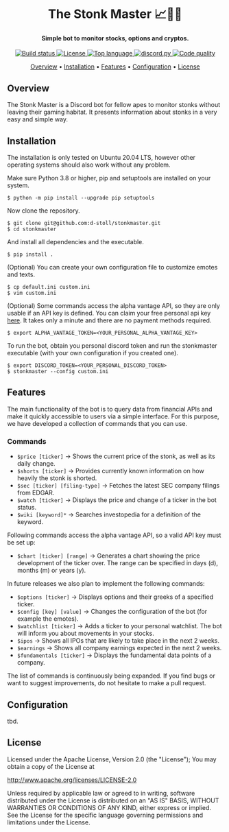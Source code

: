 <h1 align="center">
  <br>
  The Stonk Master 📈💎🙌
  <br>
</h1>

<h4 align="center">Simple bot to monitor stocks, options and cryptos.</h4>

<p align="center">
  <a href="https://github.com/d-stoll/stonkmaster/actions/workflows/build.yml/badge.svg">
    <img src="https://github.com/d-stoll/stonkmaster/actions/workflows/build.yml/badge.svg" alt="Build status">
  </a>
  <a href="https://img.shields.io/github/license/d-stoll/stonkmaster">
    <img src="https://img.shields.io/github/license/d-stoll/stonkmaster" alt="License">
  </a>
  <a href="https://img.shields.io/github/languages/top/d-stoll/stonkmaster">
    <img src="https://img.shields.io/github/languages/top/d-stoll/stonkmaster" alt="Top language">
  </a>
  <a href="https://github.com/Rapptz/discord.py/">
    <img src="https://img.shields.io/badge/discord-py-blue.svg" alt="discord.py">
  </a>
  <a href="https://img.shields.io/badge/code%20quality-excellent-brightgreen">
    <img src="https://img.shields.io/badge/code%20quality-excellent-brightgreen" alt="Code quality">
  </a>
</p>

<p align="center">
  <a href="#overview">Overview</a>
  •
  <a href="#installation">Installation</a>
  •
  <a href="#features">Features</a>
  •
  <a href="#configuration">Configuration</a>
  •
  <a href="#license">License</a>
</p>

## Overview

The Stonk Master is a Discord bot for fellow apes to monitor stonks without leaving their gaming habitat. It presents information about stonks in a very easy and simple way.

## Installation

The installation is only tested on Ubuntu 20.04 LTS, however other operating systems should also work without any problem.

Make sure Python 3.8 or higher, pip and setuptools are installed on your system.

```{bash}
$ python -m pip install --upgrade pip setuptools
```

Now clone the repository.

```{bash}
$ git clone git@github.com:d-stoll/stonkmaster.git
$ cd stonkmaster
```

And install all dependencies and the executable.

```{bash}
$ pip install .
```

(Optional) You can create your own configuration file to customize emotes and texts.

```{bash}
$ cp default.ini custom.ini
$ vim custom.ini
```

(Optional) Some commands access the alpha vantage API, so they are only usable if an API key is defined. You can claim your free personal api key [here](https://www.alphavantage.co/support/#api-key). It takes only a minute and there are no payment methods required.

```{bash}
$ export ALPHA_VANTAGE_TOKEN=<YOUR_PERSONAL_ALPHA_VANTAGE_KEY>
```

To run the bot, obtain you personal discord token and run the stonkmaster executable (with your own configuration if you created one).

```{bash}
$ export DISCORD_TOKEN=<YOUR_PERSONAL_DISCORD_TOKEN>
$ stonkmaster --config custom.ini
```

## Features

The main functionality of the bot is to query data from financial APIs and make it quickly accessible to users via a simple interface. For this purpose, we have developed a collection of commands that you can use.

### Commands

- `$price [ticker]` -> Shows the current price of the stonk, as well as its daily change.
- `$shorts [ticker]` -> Provides currently known information on how heavily the stonk is shorted.
- `$sec [ticker] [filing-type]` -> Fetches the latest SEC company filings from EDGAR.
- `$watch [ticker]` -> Displays the price and change of a ticker in the bot status.
- `$wiki [keyword]*` -> Searches investopedia for a definition of the keyword.

Following commands access the alpha vantage API, so a valid API key must be set up:

- `$chart [ticker] [range]` -> Generates a chart showing the price development of the ticker over. The range can be specified in days (d), months (m) or years (y).

In future releases we also plan to implement the following commands:

- `$options [ticker]` -> Displays options and their greeks of a specified ticker.
- `$config [key] [value]` -> Changes the configuration of the bot (for example the emotes).
- `$watchlist [ticker]` -> Adds a ticker to your personal watchlist. The bot will inform you about movements in your stocks.
- `$ipos` -> Shows all IPOs that are likely to take place in the next 2 weeks.
- `$earnings` -> Shows all company earnings expected in the next 2 weeks.
- `$fundamentals [ticker]` -> Displays the fundamental data points of a company.

The list of commands is continuously being expanded. If you find bugs or want to suggest improvements, do not hesitate to make a pull request.

## Configuration

tbd.

## License

Licensed under the Apache License, Version 2.0 (the "License"); You may obtain a copy of the License at

http://www.apache.org/licenses/LICENSE-2.0

Unless required by applicable law or agreed to in writing, software distributed under the License is distributed on an "AS IS" BASIS, WITHOUT WARRANTIES OR CONDITIONS OF ANY KIND, either express or implied. See the License for the specific language governing permissions and limitations under the License.
